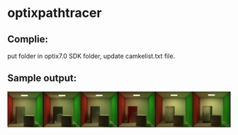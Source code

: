 # optixpathtracer
## Complie:
put folder in optix7.0 SDK folder, update camkelist.txt file.
## Sample output:
![Output Image](sampleoutput.png)
